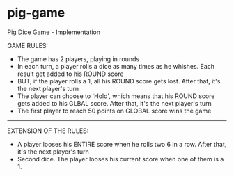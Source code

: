 # pig-game
Pig Dice Game - Implementation

GAME RULES:
- The game has 2 players, playing in rounds
- In each turn, a player rolls a dice as many times as he whishes. Each result get added to his ROUND score
- BUT, if the player rolls a 1, all his ROUND score gets lost. After that, it's the next player's turn
- The player can choose to 'Hold', which means that his ROUND score gets added to his GLBAL score. After that, it's the next player's turn
- The first player to reach 50 points on GLOBAL score wins the game

-----------
EXTENSION OF THE RULES:
- A player looses his ENTIRE score when he rolls two 6 in a row. After that, it's the next player's turn
- Second dice. The player looses his current score when one of them is a 1.

